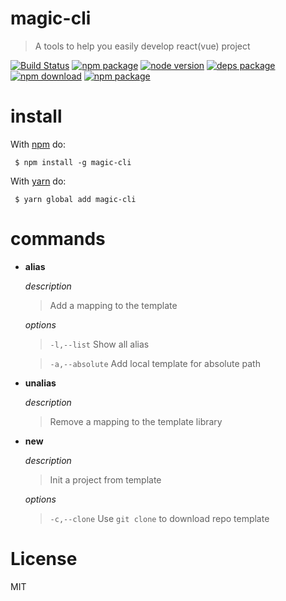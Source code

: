 
# magic-cli  
> A tools to help you easily develop react(vue) project

[![Build Status](https://travis-ci.org/magic-FE/magic-cli.svg?branch=master)](https://travis-ci.org/magic-FE/magic-cli)
[![npm package][npm]][npm-url]
[![node version][node]][node-url]
[![deps package][deps]][deps-url]
[![npm download][npm-download]][npm-download-url]
[![npm package][license]][license-url]  

# install  
With [npm](https://npmjs.org) do:  
```
 $ npm install -g magic-cli
```

With [yarn](https://yarnpkg.com/) do:
```
 $ yarn global add magic-cli
```


# commands 

* **alias**   

    _description_
    > Add a mapping to the template 

    _options_
    > `-l,--list`  Show all alias
    
    > `-a,--absolute`  Add local template for absolute path
  

* **unalias**

    _description_
    > Remove a mapping to the template library
  

* **new**

    _description_
    > Init a project from template

    _options_
    > `-c,--clone`  Use `git clone` to download repo template

# License

MIT 

[npm]: https://img.shields.io/npm/v/magic-cli.svg
[npm-url]: https://www.npmjs.com/package/magic-cli

[node]: https://img.shields.io/node/v/magic-cli.svg
[node-url]: https://nodejs.org

[deps]: https://img.shields.io/david/magic-FE/magic-cli.svg
[deps-url]: https://david-dm.org/magic-FE/magic-cli

[npm-download-url]: https://npmjs.com/package/magic-cli
[npm-download]: https://img.shields.io/npm/dm/magic-cli.svg

[license-url]: LICENSE.md
[license]: http://img.shields.io/npm/l/magic-cli.svg?style=flat
